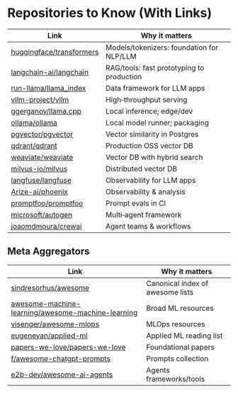 # Repositories to Know (With Links)

| Link | Why it matters |
|---|---|
| [huggingface/transformers](https://github.com/huggingface/transformers) | Models/tokenizers: foundation for NLP/LLM |
| [langchain-ai/langchain](https://github.com/langchain-ai/langchain) | RAG/tools: fast prototyping to production |
| [run-llama/llama_index](https://github.com/run-llama/llama_index) | Data framework for LLM apps |
| [vllm-project/vllm](https://github.com/vllm-project/vllm) | High‑throughput serving |
| [ggerganov/llama.cpp](https://github.com/ggerganov/llama.cpp) | Local inference; edge/dev |
| [ollama/ollama](https://github.com/ollama/ollama) | Local model runner; packaging |
| [pgvector/pgvector](https://github.com/pgvector/pgvector) | Vector similarity in Postgres |
| [qdrant/qdrant](https://github.com/qdrant/qdrant) | Production OSS vector DB |
| [weaviate/weaviate](https://github.com/weaviate/weaviate) | Vector DB with hybrid search |
| [milvus-io/milvus](https://github.com/milvus-io/milvus) | Distributed vector DB |
| [langfuse/langfuse](https://github.com/langfuse/langfuse) | Observability for LLM apps |
| [Arize-ai/phoenix](https://github.com/Arize-ai/phoenix) | Observability & analysis |
| [promptfoo/promptfoo](https://github.com/promptfoo/promptfoo) | Prompt evals in CI |
| [microsoft/autogen](https://github.com/microsoft/autogen) | Multi‑agent framework |
| [joaomdmoura/crewai](https://github.com/joaomdmoura/crewai) | Agent teams & workflows |

## Meta Aggregators
| Link | Why it matters |
|---|---|
| [sindresorhus/awesome](https://github.com/sindresorhus/awesome) | Canonical index of awesome lists |
| [awesome-machine-learning/awesome-machine-learning](https://github.com/awesome-machine-learning/awesome-machine-learning) | Broad ML resources |
| [visenger/awesome-mlops](https://github.com/visenger/awesome-mlops) | MLOps resources |
| [eugeneyan/applied-ml](https://github.com/eugeneyan/applied-ml) | Applied ML reading list |
| [papers-we-love/papers-we-love](https://github.com/papers-we-love/papers-we-love) | Foundational papers |
| [f/awesome-chatgpt-prompts](https://github.com/f/awesome-chatgpt-prompts) | Prompts collection |
| [e2b-dev/awesome-ai-agents](https://github.com/e2b-dev/awesome-ai-agents) | Agents frameworks/tools |
